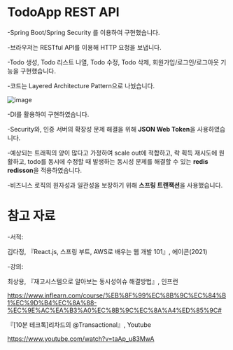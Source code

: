 # TodoApp REST API
-Spring Boot/Spring Security 를 이용하여 구현했습니다.  

-브라우저는 RESTful API를 이용해 HTTP 요청을 보냅니다.   

-Todo 생성, Todo 리스트 나열, Todo 수정, Todo 삭제, 회원가입/로그인/로그아웃 기능을 구현했습니다.   

-코드는 Layered Architecture Pattern으로 나눴습니다.

![image](https://user-images.githubusercontent.com/67453494/214787882-ec566ee8-c1b8-4281-8de1-9c84bdaab8cd.png)

-DI를 활용하여 구현하였습니다.

-Security와, 인증 서버의 확장성 문제 해결을 위해 **JSON Web Token**을 사용하였습니다.

-예상되는 트래픽의 양이 많다고 가정하여 scale out에 적합하고, 락 획득 재시도에 원활하고, todo를 동시에 수정할 때 발생하는 동시성 문제를 해결할 수 있는  **redis redisson**을 적용하였습니다.

-비즈니스 로직의 원자성과 일관성을 보장하기 위해 **스프링 트랜잭션**을 사용했습니다.

# 참고 자료

-서적: 

김다정, 『React.js, 스프링 부트, AWS로 배우는 웹 개발 101』, 에이콘(2021)

-강의: 

최상용, 『재고시스템으로 알아보는 동시성이슈 해결방법』, 인프런

https://www.inflearn.com/course/%EB%8F%99%EC%8B%9C%EC%84%B1%EC%9D%B4%EC%8A%88-%EC%9E%AC%EA%B3%A0%EC%8B%9C%EC%8A%A4%ED%85%9C#

『[10분 테크톡]리차드의 @Transactional』, Youtube

https://www.youtube.com/watch?v=taAp_u83MwA
